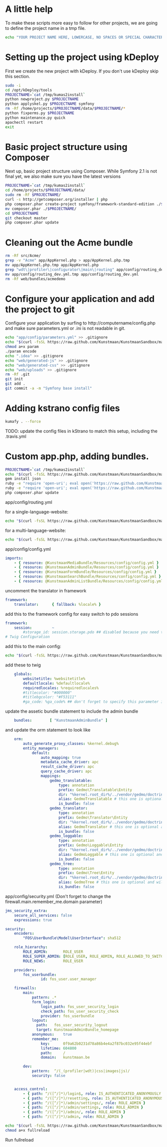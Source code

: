 # A little help

To make these scripts more easy to follow for other projects, we are going to define the project name in a tmp file.

```bash
echo "YOUR PROJECT NAME HERE, LOWERCASE, NO SPACES OR SPECIAL CHARACTERS" > /tmp/kumas2install
```

# Setting up the project using kDeploy

First we create the new project with kDeploy. If you don't use kDeploy skip this section.

```bash
sudo -i
cd /opt/kDeploy/tools
PROJECTNAME=`cat /tmp/kumas2install`
python newproject.py $PROJECTNAME
python applyskel.py $PROJECTNAME symfony
rm -Rf /home/projects/$PROJECTNAME/data/$PROJECTNAME/*
python fixperms.py $PROJECTNAME
python maintenance.py quick
apachectl restart
exit
```

# Basic project structure using Composer

Next up, basic project structure using Composer. While Symfony 2.1 is not final yet, we also make sure you have the latest versions

```bash
PROJECTNAME=`cat /tmp/kumas2install`
cd /home/projects/$PROJECTNAME/data/
sudo rm -Rf $PROJECTNAME/
curl -s http://getcomposer.org/installer | php
php composer.phar create-project symfony/framework-standard-edition ./$PROJECTNAME
mv composer.phar ./$PROJECTNAME/
cd $PROJECTNAME
git checkout master
php composer.phar update
```

# Cleaning out the Acme bundle

```bash
rm -Rf src/Acme/
grep -v "Acme" app/AppKernel.php > app/AppKernel.php.tmp
mv app/AppKernel.php.tmp app/AppKernel.php
grep "wdt\|profiler\|configurator\|main\|routing" app/config/routing_dev.yml > app/config/routing_dev.yml.tmp
mv app/config/routing_dev.yml.tmp app/config/routing_dev.yml
rm -Rf web/bundles/acmedemo
```

# Configure your application and add the project to git

Configure your application by surfing to http://computername/config.php and make sure parameters.yml or .ini is not readable in git.

```bash
echo "app/config/parameters.yml" >> .gitignore
echo "$(curl -fsSL https://raw.github.com/Kunstmaan/KunstmaanSandbox/master/app/Resources/docs/scripts/param)" > param
chmod a+x param
./param encode
echo ".idea" >> .gitignore
echo "web/generated-js" >> .gitignore
echo "web/generated-css" >> .gitignore
echo "web/uploads" >> .gitignore
rm -Rf .git
git init
git add .
git commit -a -m "Symfony base install"
```

# Adding kstrano config files

```bash
kumafy . --force
```

TODO: update the config files in kStrano to match this setup, including the .travis.yml

# Custom app.php, adding bundles.

```bash
PROJECTNAME=`cat /tmp/kumas2install`
echo "$(curl -fsSL https://raw.github.com/Kunstmaan/KunstmaanSandbox/master/app/Resources/docs/scripts/app.php)" | sed s/sf2/$PROJECTNAME/ > web/app.php
gem install json
ruby -e "require 'open-uri'; eval open('https://raw.github.com/Kunstmaan/KunstmaanSandbox/master/app/Resources/docs/scripts/sandboxinstaller.rb').read" install-bundles composer.json app/AppKernel.php
ruby -e "require 'open-uri'; eval open('https://raw.github.com/Kunstmaan/KunstmaanSandbox/master/app/Resources/docs/scripts/sandboxinstaller.rb').read" configure-bundles app/config/parameters.yml $PROJECTNAME
php composer.phar update
```

app/config/routing.yml

for a single-language-website:
```bash
echo "$(curl -fsSL https://raw.github.com/Kunstmaan/KunstmaanSandbox/master/app/Resources/docs/scripts/routing-fragment-singlelang.yml)" >> web/config/routing.yml
```

for a multi-language-website:
```bash
echo "$(curl -fsSL https://raw.github.com/Kunstmaan/KunstmaanSandbox/master/app/Resources/docs/scripts/routing-fragment-multilang.yml)" >> web/config/routing.yml
```

app/config/config.yml

```yaml
imports:
    - { resource: @KunstmaanMediaBundle/Resources/config/config.yml }
    - { resource: @KunstmaanAdminBundle/Resources/config/config.yml }
    - { resource: @KunstmaanFormBundle/Resources/config/config.yml }
    - { resource: @KunstmaanSearchBundle/Resources/config/config.yml }
    - { resource: @KunstmaanAdminListBundle/Resources/config/config.yml }
```

uncomment the translator in framework

```yaml
framework:
    translator:      { fallback: %locale% }
```

add this to the framework config for easy switch to pdo sessions

```yaml
framework:
    session:         ~
        #storage_id: session.storage.pdo ## disabled because you need to manually create the table after fullreload. fix could be creating an entity for this table. see symfony.com/doc/current/cookbook/configuration/pdo_session_storage.html
# Twig Configuration
```

add this to the main config:
```bash
echo "$(curl -fsSL https://raw.github.com/Kunstmaan/KunstmaanSandbox/master/app/Resources/docs/scripts/config-fragment.yml)" >> web/config/config.yml
```

add these to twig

```yaml
    globals:
        websitetitle: %websitetitle%
        defaultlocale: %defaultlocale%
        requiredlocales: %requiredlocales%
        #titlecolor: "#000000"
        #titlebgcolor: "#F53111"
        #ga_code: %ga_code% ## don't forget to specify this parameter in parameters.yml
```

update the assetic bundle statement to include the admin bundle

```yaml
    bundles:        [ "KunstmaanAdminBundle" ]
```

and update the orm statement to look like

```yaml
    orm:
        auto_generate_proxy_classes: %kernel.debug%
        entity_managers:
            default:
                auto_mapping: true
                metadata_cache_driver: apc
                result_cache_driver: apc
                query_cache_driver: apc
                mappings:
                    gedmo_translatable:
                        type: annotation
                        prefix: Gedmo\Translatable\Entity
                        dir: "%kernel.root_dir%/../vendor/gedmo/doctrine-extensions/lib/Gedmo/Translatable/Entity"
                        alias: GedmoTranslatable # this one is optional and will default to the name set for the mapping
                        is_bundle: false
                    gedmo_translator:
                        type: annotation
                        prefix: Gedmo\Translator\Entity
                        dir: "%kernel.root_dir%/../vendor/gedmo/doctrine-extensions/lib/Gedmo/Translator/Entity"
                        alias: GedmoTranslator # this one is optional and will default to the name set for the mapping
                        is_bundle: false
                    gedmo_loggable:
                        type: annotation
                        prefix: Gedmo\Loggable\Entity
                        dir: "%kernel.root_dir%/../vendor/gedmo/doctrine-extensions/lib/Gedmo/Loggable/Entity"
                        alias: GedmoLoggable # this one is optional and will default to the name set for the mapping
                        is_bundle: false
                    gedmo_tree:
                        type: annotation
                        prefix: Gedmo\Tree\Entity
                        dir: "%kernel.root_dir%/../vendor/gedmo/doctrine-extensions/lib/Gedmo/Tree/Entity"
                        alias: GedmoTree # this one is optional and will default to the name set for the mapping
                        is_bundle: false
```

app/config/security.yml (Don't forget to change the firewall.main.remember_me.domain parameter)

```yaml
jms_security_extra:
    secure_all_services: false
    expressions: true

security:
    encoders:
        "FOS\UserBundle\Model\UserInterface": sha512

    role_hierarchy:
        ROLE_ADMIN:       ROLE_USER
        ROLE_SUPER_ADMIN: [ROLE_USER, ROLE_ADMIN, ROLE_ALLOWED_TO_SWITCH]
        ROLE_NEWS:        ROLE_USER

    providers:
        fos_userbundle:
                id: fos_user.user_manager

    firewalls:
        main:
            pattern: .*
            form_login:
                login_path: fos_user_security_login
                check_path: fos_user_security_check
                provider: fos_userbundle
            logout:
              path:   fos_user_security_logout
              target: KunstmaanAdminBundle_homepage
            anonymous:    true
            remember_me:
                key:      0f9a62b0231d78a86b4e4a2f87bc032e95f44ebf
                lifetime: 604800
                path:     /
                domain:   kunstmaan.be

        dev:
            pattern:  ^/(_(profiler|wdt)|css|images|js)/
            security: false


    access_control:
        - { path: ^/([^/]*)/login$, role: IS_AUTHENTICATED_ANONYMOUSLY }
        - { path: ^/([^/]*)/resetting, role: IS_AUTHENTICATED_ANONYMOUSLY }
        - { path: ^/([^/]*)/admin/settings/, role: ROLE_ADMIN }
        - { path: ^/([^/]*)/admin/settings, role: ROLE_ADMIN }
        - { path: ^/([^/]*)/admin/, role: ROLE_ADMIN }
        - { path: ^/([^/]*)/admin, role: ROLE_ADMIN }
```


```bash
echo "$(curl -fsSL https://raw.github.com/Kunstmaan/KunstmaanSandbox/master/app/Resources/docs/scripts/fullreload)" > fullreload
chmod a+x fullreload
```

Run fullreload
